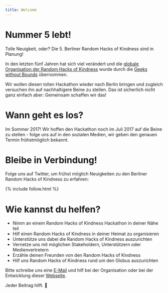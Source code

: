 ```yaml
---
title: Welcome
---
```


# Nummer 5 lebt!

Tolle Neuigkeit, oder? Die 5. Berliner Random Hacks of Kindness sind in Planung!

In den letzten fünf Jahren hat sich viel verändert und die [globale Organisation der Random Hacks of Kindness][rhok-global] wurde durch die [Geeks without Bounds][gwob] übernommen.

Wir wollen diesen tollen Hackathon wieder nach Berlin bringen und zugleich versuchen ihn auf nachhaltigere Beine zu stellen. Das ist sicherlich nicht ganz einfach aber: Gemeinsam schaffen wir das!

# Wann geht es los?

Im Sommer 2017! Wir hoffen den Hackathon noch im Juli 2017 auf die Beine zu stellen - folge uns auf in den sozialen Medien, wir geben den genauen Termin frühstmöglich bekannt.

# Bleibe in Verbindung!

Folge uns auf Twitter, um frühst möglich Neuigkeiten zu den Berliner Random Hacks of Kindness zu erfahren:

{% include follow.html %}

# Wie kannst du helfen?

- Nimm an einem Random Hacks of Kindness Hackathon in deiner Nähe teil
- Hilf einen Random Hacks of Kindness in deiner Heimat zu organisieren
- Unterstütze uns dabei die Random Hacks of Kindness auszurichten
- Vernetze uns mit möglichen Stakeholdern, Unterstützern oder Medienvertretern
- Erzähle deinen Freunden von den Random Hacks of Kindness
- Hilf uns Random Hacks of Kindness rund um den Globus auszurichten

Bitte schreibe uns eine [E-Mail][mail:florian] und hilf bei der Organisation oder bei der Entwicklung dieser [Webseite][rhok.web].

Jeder Beitrag hilft. :gift_heart:

[rhok-global]: http://www.rhok.cc/
[gwob]: http://gwob.org/

[rhok.web]: https://github.com/RHoK-Berlin/web
[rhok.meta]: https://github.com/RHoK-Berlin/meta
[mail:florian]: mailto:florian.breisch@mindkeeper.solutions

[imprint]: /imprint.html
